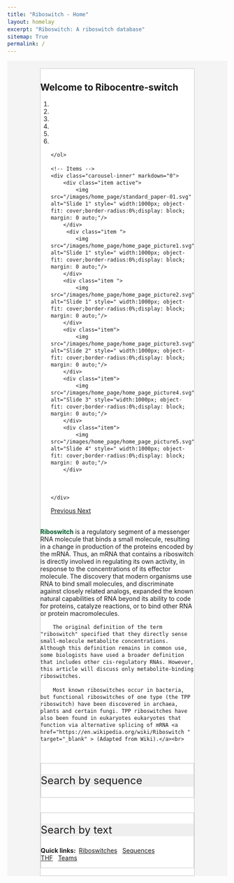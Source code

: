 ```yaml
---
title: "Riboswitch - Home"
layout: homelay
excerpt: "Riboswitch: A riboswitch database"
sitemap: True
permalink: /
---
```

<html lang="zh-cn">
<head>
<meta charset="utf-8"> 
<style>
  button, input, optgroup, select, textarea {
    color: #005826;
    font: inherit;
    font-weight: bold;
    margin: 0;
}
.header_box {
    border: none;
    background: #efefef;
    font-size:24px
  }
  .box_style{
    background: #f4f4f4;
  }
  .wrapper {
    display: block;
    position: relative;
    width: 100%;
    margin: 0;
    padding: 0;
    text-align: left;
    word-wrap: break-word;
    }
  .sectiontitle {
    display: block;
    max-width: 100%;
    margin: 0 auto ;
    text-align: left;
    background :#fff;
    }
  body {
    padding-top: 70px;
  }
  .well {
    max-width: 70%;
    margin: 0 auto;
    border-top: 3px solid black;
    }
  .smallwell {
    max-width: 100%;
    margin: 0 auto;
    border-top: 3px solid black;
    }
  table:not(.table-bordered)>thead>tr>th,table:not(.table-bordered)>tbody>tr>th,table:not(.table-bordered)>tfoot>tr>th,table:not(.table-bordered)>thead>tr>td,table:not(.table-bordered)>tbody>tr>td,table:not(.table-bordered)>tfoot>tr>td,.table:not(.table-bordered)>thead>tr>th,.table:not(.table-bordered)>tbody>tr>th,.table:not(.table-bordered)>tfoot>tr>th,.table:not(.table-bordered)>thead>tr>td,.table:not(.table-bordered)>tbody>tr>td,.table:not(.table-bordered)>tfoot>tr>td {
    border-color: transparent;
    border: 1px solid #fff
}
  .left-aligned {
  text-align: left;
}
   img{
    margin: 0 0 0 0; 
    border-radius: 0%; }
      
</style>
</head>
<body>
<div class="wrapper box_style" >
<br>
  <div class="well" style="border: 1px solid #C9C9C9; background-color: #fff;">
    <section class="sectiontitle"> 
    <h1 class="post-title" itemprop="name headline"><strong>Welcome to Ribocentre-switch</strong></h1>
    <div>
    <div markdown="0" id="carousel" class="carousel slide" data-ride="carousel" data-interval="4000" data-pause="hover" >
    <!-- Menu -->
    <ol class="carousel-indicators">
        <li data-target="#carousel" data-slide-to="0" class="active"></li>
        <li data-target="#carousel" data-slide-to="1"></li>
        <li data-target="#carousel" data-slide-to="2"></li>
        <li data-target="#carousel" data-slide-to="3"></li>
         <li data-target="#carousel" data-slide-to="4"></li>
        <li data-target="#carousel" data-slide-to="5" ></li>
        
    </ol>

    <!-- Items -->
    <div class="carousel-inner" markdown="0">
        <div class="item active">
            <img src="/images/home_page/standard_paper-01.svg" alt="Slide 1" style=" width:1000px; object-fit: cover;border-radius:0%;display: block; margin: 0 auto;"/>
        </div>
         <div class="item ">
            <img src="/images/home_page/home_page_picture1.svg" alt="Slide 1" style=" width:1000px; object-fit: cover;border-radius:0%;display: block; margin: 0 auto;"/>
        </div>
        <div class="item ">
            <img src="/images/home_page/home_page_picture2.svg" alt="Slide 1" style=" width:1000px; object-fit: cover;border-radius:0%;display: block; margin: 0 auto;"/>
        </div>
        <div class="item">
            <img src="/images/home_page/home_page_picture3.svg" alt="Slide 2" style=" width:1000px; object-fit: cover;border-radius:0%;display: block; margin: 0 auto;"/>
        </div>
        <div class="item">
            <img src="/images/home_page/home_page_picture4.svg" alt="Slide 3" style="width:1000px; object-fit: cover;border-radius:0%;display: block; margin: 0 auto;"/>
        </div>
        <div class="item">
            <img src="/images/home_page/home_page_picture5.svg" alt="Slide 4" style=" width:1000px; object-fit: cover;border-radius:0%;display: block; margin: 0 auto;"/>
        </div>

        

    </div>
  <a class="left carousel-control" href="#carousel" role="button" data-slide="prev">
    <span class="glyphicon glyphicon-chevron-left" aria-hidden="true"></span>
    <span class="sr-only">Previous</span>
  </a>
  <a class="right carousel-control" href="#carousel" role="button" data-slide="next">
    <span class="glyphicon glyphicon-chevron-right" aria-hidden="true"></span>
    <span class="sr-only">Next</span>
  </a>
</div>
<br>
<strong style="color:#005826;font-weight: bold">Riboswitch</strong>  is a regulatory segment of a messenger RNA molecule that binds a small molecule, resulting in a change in production of the proteins encoded by the mRNA. Thus, an mRNA that contains a riboswitch is directly involved in regulating its own activity, in response to the concentrations of its effector molecule. The discovery that modern organisms use RNA to bind small molecules, and discriminate against closely related analogs, expanded the known natural capabilities of RNA beyond its ability to code for proteins, catalyze reactions, or to bind other RNA or protein macromolecules.

        The original definition of the term "riboswitch" specified that they directly sense small-molecule metabolite concentrations. Although this definition remains in common use, some biologists have used a broader definition that includes other cis-regulatory RNAs. However, this article will discuss only metabolite-binding riboswitches.

        Most known riboswitches occur in bacteria, but functional riboswitches of one type (the TPP riboswitch) have been discovered in archaea, plants and certain fungi. TPP riboswitches have also been found in eukaryotes eukaryotes that function via alternative splicing of mRNA <a href="https://en.wikipedia.org/wiki/Riboswitch " target="_blank" > (Adapted from Wiki).</a><br>
      
</div>
<br>
<br>
        
    

<div class="sectiontitle" style="border: 1px solid #C9C9C9; background-color: #fff;">
<p class="header_box" >Search by sequence</p>
<html>
  <head>
    <title>Sequence search</title>
  </head>
  <body>
    <rnacentral-sequence-search
            databases='["ribocentre"]'
            examples='[
              {"description": "c-di-GMP-II-GAG riboswitch", "urs": "", "sequence": "CUGCACGCGGGAGGCUGUGAUCCGCCGGACGUACCGACUGCGGCCACCGCAGUCCGGCGGGGAGCCACUGGUGAGACCGGCCCCCGAAG"},
              {"description": "TPP riboswitch (THI element)", "urs": "", "sequence": "GTGTCCACTCACGGGTGCGCTTCATTAAGCGCTGAGAATAAACCGTTTGAACCTGATCCGGGTTATGCCGGCGATAGGAAGAGAATTATGCATAATG"}
            ]'
            rfam="true"
    />
  <script type="text/javascript" src="https://www.ribocentre.org/js/RNAcentral-sequence-search.js"></script></body>
</html>
</div>
<br>
<br>

<div class="sectiontitle" style="border: 1px solid #C9C9C9; background-color: #fff;">
<p class="header_box">Search by text</p>
<div class="left-aligned" style="width: 82%;">
<!--<div class="well">-->
<script async src="https://cse.google.com/cse.js?cx=83f482a688df849e9"></script>
<div class="gcse-search"></div>
<p>
    <b>Quick links:&nbsp;</b>
    <a href="https://riboswitch.ribocentre.org/riboswitches/">Riboswitches</a>&nbsp;&nbsp;
    <a href="https://riboswitch.ribocentre.org/sequences/">Sequences</a>&nbsp;&nbsp;
    <a href="https://riboswitch.ribocentre.org/docs/THF/" target="_blank">THF</a>&nbsp;&nbsp;
    <a href="https://riboswitch.ribocentre.org/helps/">Teams</a>&nbsp;&nbsp;
</p>
</div>
</div>
<br>














  
 






